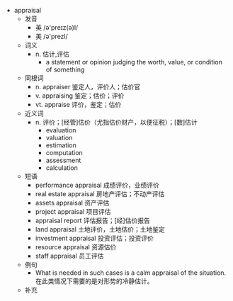 - appraisal
  - 发音
    - 英 /ə'preɪz(ə)l/
    - 美 /ə'prezl/
  - 词义
    - n. 估计,评估
      - a statement or opinion judging the worth, value, or condition of something
  - 同根词
    - n. appraiser 鉴定人，评价人；估价官
    - v. appraising 鉴定；估价；评价
    - vt. appraise 评价，鉴定；估价
  - 近义词
    - n. 评价；[经管]估价（尤指估价财产，以便征税）；[数]估计
      - evaluation
      - valuation
      - estimation
      - computation
      - assessment
      - calculation
  - 短语
    - performance appraisal 成绩评价，业绩评价
    - real estate appraisal 房地产评估；不动产评估
    - assets appraisal 资产评估
    - project appraisal 项目评估
    - appraisal report 评估报告；[经]估价报告
    - land appraisal 土地评价，土地估价；土地鉴定
    - investment appraisal 投资评估；投资评价
    - resource appraisal 资源估价
    - staff appraisal 员工评估
  - 例句
    - What is needed in such cases is a calm appraisal of the situation. 在此类情况下需要的是对形势的冷静估计。
  - 补充